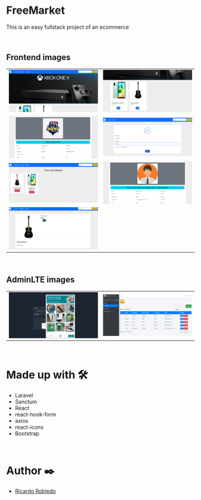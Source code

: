 # FreeMarket
This is an easy fullstack project of an ecommerce

<br>

## Frontend images
| | |
| --- | --- |
<img src="https://github.com/RicardoRobledo/FreeMarket/blob/main/1.png">|<img src="https://github.com/RicardoRobledo/FreeMarket/blob/main/2.png">
<img src="https://github.com/RicardoRobledo/FreeMarket/blob/main/3.png">|<img src="https://github.com/RicardoRobledo/FreeMarket/blob/main/4.png">
<img src="https://github.com/RicardoRobledo/FreeMarket/blob/main/5.png">|<img src="https://github.com/RicardoRobledo/FreeMarket/blob/main/6.png">
<img src="https://github.com/RicardoRobledo/FreeMarket/blob/main/7.png">| 

<br>

## AdminLTE images
| | |
| --- | --- |
<img src="https://github.com/RicardoRobledo/FreeMarket/blob/main/lte1.png">|<img src="https://github.com/RicardoRobledo/FreeMarket/blob/main/lte2.png">

<br>

# Made up with 🛠️
- Laravel
- Sanctum
- React
- react-hook-form
- axios
- react-icons
- Bootstrap

<br>

# Author ✒️
- [Ricardo Robledo](https://github.com/RicardoRobledo/)
